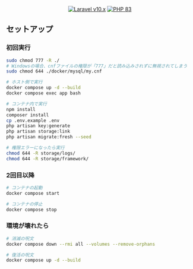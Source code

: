 <p align="center">
    <a href="https://laravel.com"><img alt="Laravel v10.x" src="https://img.shields.io/badge/Laravel-v10.x-FF2D20?style=for-the-badge&logo=laravel"></a>
    <a href="https://php.net"><img alt="PHP 83" src="https://img.shields.io/badge/PHP-8.3-777BB4?style=for-the-badge&logo=php"></a>
</a>
</p>

## セットアップ

### 初回実行

```bash
sudo chmod 777 -R ./
# Windowsの場合、cnfファイルの権限が「777」だと読み込みされずに無視されてしまう
sudo chmod 644 ./docker/mysql/my.cnf
```

```bash
# ホスト側で実行
docker compose up -d --build
docker compose exec app bash

# コンテナ内で実行
npm install
composer install
cp .env.example .env
php artisan key:generate
php artisan storage:link
php artisan migrate:fresh --seed

# 権限エラーになったら実行
chmod 644 -R storage/logs/
chmod 644 -R storage/framework/

```

### 2回目以降

```bash
# コンテナの起動
docker compose start

# コンテナの停止
docker compose stop
```

### 環境が壊れたら

```bash
# 消滅の呪文
docker compose down --rmi all --volumes --remove-orphans

# 復活の呪文
docker compose up -d --build
```